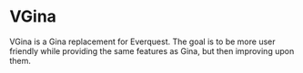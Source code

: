 # VGina

VGina is a Gina replacement for Everquest. The goal is to be more user friendly while providing the same features as Gina, but then improving upon them.
